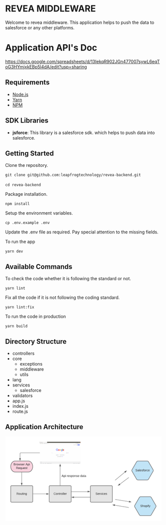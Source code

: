 # REVEA MIDDLEWARE

Welcome to revea middleware. This application helps to push the data to salesforce or any other platforms.

# Application API's Doc
https://docs.google.com/spreadsheets/d/13IekqR902JGn477007sywL6eqToG3HYmjxkEBp5l4dA/edit?usp=sharing


## Requirements
- [Node.js](https://yarnpkg.com/en/docs/install)
- [Yarn](https://yarnpkg.com/en/docs/install)
- [NPM](https://docs.npmjs.com/getting-started/installing-node)

## SDK Libraries
- **jsforce**: This library is a salesforce sdk. which helps to push data into salesforce.
## Getting Started
Clone the repository.
```
git clone git@github.com:leapfrogtechnology/revea-backend.git

cd revea-backend
```

Package installation.
```
npm install
```

Setup the environment variables.

```
cp .env.example .env
```
Update the .env file as required. Pay special attention to the missing fields.

To run the app
```
yarn dev
```

## Available Commands
To check the code whether it is following the standard or not.
```
yarn lint
```

Fix all the code if it is not following the coding standard.

```
yarn lint:fix
```

To run the code in production
```
yarn build
```

## Directory Structure

- controllers
- core
    - exceptions
    - middleware
    - utils
- lang
- services
    - salesforce
- validators
- app.js
- index.js
- route.js

## Application Architecture
![Architecture Diagram](assets/application-architecture.png)

